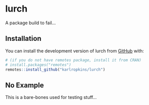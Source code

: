 
<!-- README.md is generated from README.Rmd. Please edit that file -->

# lurch

<!-- badges: start -->

<!-- badges: end -->

A package build to fail…

## Installation

You can install the development version of lurch from
[GitHub](https://github.com/) with:

``` r
# (if you do not have remotes package, install it from CRAN) 
# install.packages("remotes")
remotes::install_github("karlropkins/lurch") 
```

## No Example

This is a bare-bones used for testing stuff…
